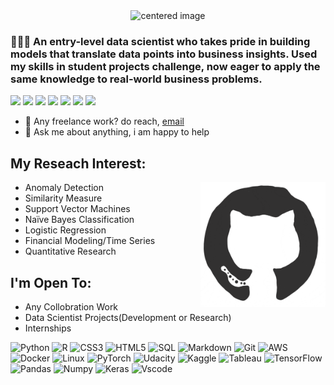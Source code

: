 <center><img src="https://github.com/Asikpalysik/Asikpalysik/blob/main/Gif/1.gif" alt="centered image" height="240" width="900"> </center>

### 👨🏻‍💻  An entry-level data scientist who takes pride in building models that translate data points into business insights. Used my skills in student projects challenge, now eager to apply the same knowledge to real-world business problems.


<p align = "center">

[<img src="https://img.shields.io/badge/kaggle-%2312100E.svg?&style=for-the-badge&logo=kaggle&logoColor=white&color=black" />](https://www.kaggle.com/aslanahmedov)
[<img src="https://img.shields.io/badge/tableau-%2312100E.svg?&style=for-the-badge&logo=tableau&logoColor=white&color=black" />](https://public.tableau.com/app/profile/aslan.ahmedov#!/)
[<img src ="https://img.shields.io/badge/website-%23.svg?&style=for-the-badge&logo=www&logoColor=white%22&color=black">](https://aslanahmedov.com)
[<img src="https://img.shields.io/badge/twitter-%231DA1F2.svg?&style=for-the-badge&logo=twitter&logoColor=white&color=black" />](https://twitter.com/Mr_Asik) 
[<img src="https://img.shields.io/badge/linkedin-%2312100E.svg?&style=for-the-badge&logo=linkedin&logoColor=white&color=black" />](https://www.linkedin.com/in/asikpalysik/)
[<img src="https://img.shields.io/badge/facebook-%2312100E.svg?&style=for-the-badge&logo=facebook&logoColor=white&color=black" />](https://www.facebook.com/Asikpalysik/)
[<img src="https://img.shields.io/badge/instagram-%2312100E.svg?&style=for-the-badge&logo=instagram&logoColor=white&color=black" />](https://www.instagram.com/asikpalysik/)

</p>


- 💼 Any freelance work? do reach, [email](aslanahmedov@yahoo.com)
- 💬 Ask me about anything, i am happy to help

## My Reseach Interest:
<left><img src="https://github.com/Asikpalysik/Asikpalysik/blob/main/Gif/octo.gif" align="right" height="200" width="200"> </center>
- Anomaly Detection
- Similarity Measure
- Support Vector Machines
- Naïve Bayes Classification
- Logistic Regression
- Financial Modeling/Time Series
- Quantitative Research

## I'm Open To:

- Any Collobration Work
- Data Scientist Projects(Development or Research)
- Internships 

![Python](https://img.shields.io/badge/-Python-000?&logo=Python)
![R](https://img.shields.io/badge/-R-000?&logo=R&logoColor=007396)
![CSS3](https://img.shields.io/badge/-CSS3-000?&logo=CSS3)
![HTML5](https://img.shields.io/badge/-HTML5-000?&logo=HTML5)
![SQL](https://img.shields.io/badge/-SQL-000?&logo=MySQL)
![Markdown](https://img.shields.io/badge/-Markdown-000?&logo=Markdown)
![Git](https://img.shields.io/badge/-Git-000?&logo=Git)
![AWS](https://img.shields.io/badge/-AWS-000?&logo=Amazon-AWS&logoColor=F90)
![Docker](https://img.shields.io/badge/-Docker-000?&logo=Docker)
![Linux](https://img.shields.io/badge/-Linux-000?&logo=Linux)
![PyTorch](https://img.shields.io/badge/-PyTorch-000?&logo=PyTorch)
![Udacity](https://img.shields.io/badge/-Udacity-000?&logo=Udacity)
![Kaggle](https://img.shields.io/badge/-Kaggle-000?&logo=Kaggle)
![Tableau](https://img.shields.io/badge/-Tableau-000?&logo=Tableau)
![TensorFlow](https://img.shields.io/badge/-TensorFlow-000?&logo=TensorFlow)
![Pandas](https://img.shields.io/badge/-Pandas-000?&logo=Pandas)
![Numpy](https://img.shields.io/badge/-Numpy-000?&logo=Numpy)
![Keras](https://img.shields.io/badge/-Keras-000?&logo=Keras)
![Vscode](https://img.shields.io/badge/Visual_Studio_Code-000000?style=flat&logo=visual%20studio%20code&logoColor=0078D4)

